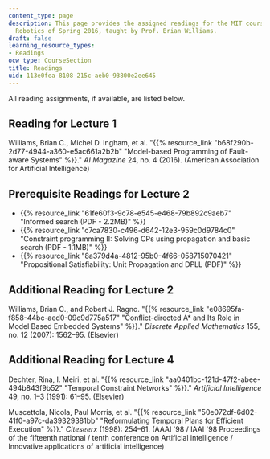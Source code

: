 ```yaml
---
content_type: page
description: This page provides the assigned readings for the MIT course 16.412J Cognitive
  Robotics of Spring 2016, taught by Prof. Brian Williams.
draft: false
learning_resource_types:
- Readings
ocw_type: CourseSection
title: Readings
uid: 113e0fea-8108-215c-aeb0-93800e2ee645
---
```

All reading assignments, if available, are listed below.

## Reading for Lecture 1

Williams, Brian C., Michel D. Ingham, et al. "{{% resource_link "b68f290b-2d77-4944-a360-e5ac661a2b2b" "Model-based Programming of Fault-aware Systems" %}}." *AI Magazine* 24, no. 4 (2016). (American Association for Artificial Intelligence)

## Prerequisite Readings for Lecture 2

- {{% resource_link "61fe60f3-9c78-e545-e468-79b892c9aeb7" "Informed search (PDF - 2.2MB)" %}}
- {{% resource_link "c7ca7830-c496-d642-12e3-959c0d9784c0" "Constraint programming II: Solving CPs using propagation and basic search (PDF - 1.1MB)" %}}
- {{% resource_link "8a379d4a-4812-95b0-4f66-058715070421" "Propositional Satisfiability: Unit Propagation and DPLL (PDF)" %}}

## Additional Reading for Lecture 2

Williams, Brian C., and Robert J. Ragno. "{{% resource_link "e08695fa-f858-44bc-aed0-09c9d775a517" "Conflict-directed A\* and Its Role in Model Based Embedded Systems" %}}." *Discrete Applied Mathematics* 155, no. 12 (2007): 1562–95. (Elsevier)

## Additional Reading for Lecture 4

Dechter, Rina, I. Meiri, et al. "{{% resource_link "aa0401bc-121d-47f2-abee-494b843f9b52" "Temporal Constraint Networks" %}}." *Artificial Intelligence* 49, no. 1–3 (1991): 61–95. (Elsevier)

Muscettola, Nicola, Paul Morris, et al. "{{% resource_link "50e072df-6d02-41f0-a97c-da39329381bb" "Reformulating Temporal Plans for Efficient Execution" %}}." *Citeseerx* (1998): 254–61. (AAAI '98 / IAAI '98 Proceedings of the fifteenth national / tenth conference on Artificial intelligence / Innovative applications of artificial intelligence)